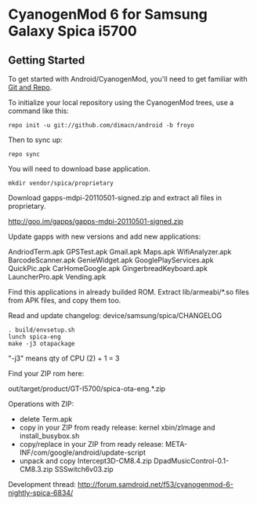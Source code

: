 CyanogenMod 6 for Samsung Galaxy Spica i5700
===========

Getting Started
---------------

To get started with Android/CyanogenMod, you'll need to get
familiar with [Git and Repo](http://source.android.com/download/using-repo).

To initialize your local repository using the CyanogenMod trees, use a command like this:

    repo init -u git://github.com/dimacn/android -b froyo

Then to sync up:

    repo sync
    
You will need to download base application.

    mkdir vendor/spica/proprietary
    
Download gapps-mdpi-20110501-signed.zip and extract all files in proprietary.

http://goo.im/gapps/gapps-mdpi-20110501-signed.zip

Update gapps with new versions and add new applications:

AndriodTerm.apk     GPSTest.apk              Gmail.apk               Maps.apk      WifiAnalyzer.apk
BarcodeScanner.apk  GenieWidget.apk          GooglePlayServices.apk  QuickPic.apk
CarHomeGoogle.apk   GingerbreadKeyboard.apk  LauncherPro.apk         Vending.apk

Find this applications in already builded ROM.
Extract lib/armeabi/*.so files from APK files, and copy them too.


Read and update changelog: device/samsung/spica/CHANGELOG


    . build/envsetup.sh
    lunch spica-eng
    make -j3 otapackage

"-j3" means qty of CPU (2) + 1 = 3


Find your ZIP rom here:

out/target/product/GT-I5700/spica-ota-eng.*.zip

Operations with ZIP:

* delete Term.apk
* copy in your ZIP from ready release: kernel xbin/zImage and install_busybox.sh
* copy/replace in your ZIP from ready release: META-INF/com/google/android/update-script
* unpack and copy Intercept3D-CM8.4.zip DpadMusicControl-0.1-CM8.3.zip SSSwitch6v03.zip

Development thread: http://forum.samdroid.net/f53/cyanogenmod-6-nightly-spica-6834/
